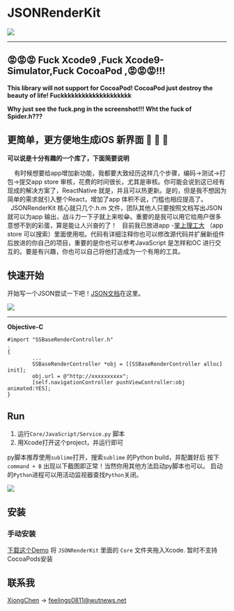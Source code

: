 # JSONRenderKit

![](http://ou3yprhbt.bkt.clouddn.com/JSONRenderKitBanner.png)

------------------------
## 😡😡😡 Fuck Xcode9 ,Fuck Xcode9-Simulator,Fuck CocoaPod ,😡😡😡!!!
**This library will not support for CocoaPod!
CocoaPod just destroy the beauty of life!
Fuckkkkkkkkkkkkkkkkkkkk**

**Why just see the fuck.png in the screenshot!!!
Wht the fuck of Spider.h???**

## 更简单，更方便地生成iOS 新界面 🚗 🚗 🚗 

**可以说是十分有趣的一个库了，下面简要说明**

&nbsp;&nbsp;&nbsp;&nbsp;有时候想要给app增加新功能，我都要大致经历这样几个步骤，编码->测试->打包->提交app store 审核，花费的时间很长，尤其是审核。你可能会说到这已经有现成的解决方案了，ReactNative 就是，并且可以热更新。是的，但是我不想因为简单的需求就引入整个React，增加了app 体积不说，门槛也相应提高了。
&nbsp;&nbsp;JSONRenderKit 核心就只几个.h.m 文件，团队其他人只要按照文档写出JSON 就可以为app 输出，战斗力一下子就上来啦😁。重要的是我可以用它给用户很多意想不到的彩蛋，算是能让人兴奋的了！
&nbsp;&nbsp;目前我已放进app -[掌上理工大](http://app.wutnews.net/#/) （app store 可以搜索）里面使用啦。代码有详细注释你也可以修改源代码并扩展新组件后放进的你自己的项目，重要的是你也可以参考JavaScript 是怎样和OC 进行交互的。要是有兴趣，你也可以自己将他打造成为一个有用的工具。

## 快速开始
开始写一个JSON尝试一下吧！[JSON文档](https://github.com/cx478815108/JSONRenderKit/blob/master/Document.md)在这里。

![](http://ou3yprhbt.bkt.clouddn.com/all.png)

------------------------


**Objective-C**

```
#import "SSBaseRenderController.h"
.
{
        ...
        SSBaseRenderController *obj = [[SSBaseRenderController alloc] init];
        obj.url = @"http://xxxxxxxxxx";
        [self.navigationController pushViewController:obj animated:YES];
}
```

## Run

1. 运行`Core/JavaScript/Service.py` 脚本
2. 用Xcode打开这个project，并运行即可

py脚本推荐使用`sublime`打开，搜索`sublime` 的Python build，并配置好后 按下`command + B` 出现以下截图即正常！当然你用其他方法启动py脚本也可以。
启动的`Python`进程可以用活动监视器查找`Python`关闭。

![](http://ou3yprhbt.bkt.clouddn.com/sublime.png)

## 安装

### 手动安装

[下载这个Demo](https://github.com/cx478815108/JSONRenderKit/archive/master.zip) 将 `JSONRenderKit` 里面的 `Core` 文件夹拖入Xcode.
暂时不支持CocoaPods安装


## 联系我

[XiongChen](mailto:feelings0811@wutnews.net) -> feelings0811@wutnews.net

